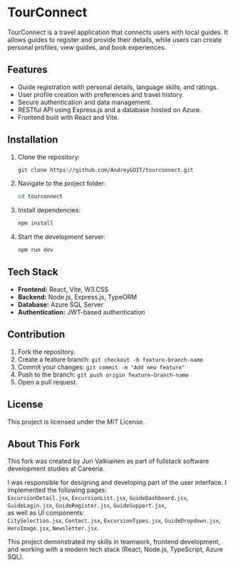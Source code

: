 # TourConnect

TourConnect is a travel application that connects users with local guides. It allows guides to register and provide their details, while users can create personal profiles, view guides, and book experiences.

## Features

- Guide registration with personal details, language skills, and ratings.
- User profile creation with preferences and travel history.
- Secure authentication and data management.
- RESTful API using Express.js and a database hosted on Azure.
- Frontend built with React and Vite.

## Installation

1. Clone the repository:
   ```sh
   git clone https://github.com/AndreyGOIT/tourconnect.git
   ```
2. Navigate to the project folder:
   ```sh
   cd tourconnect
   ```
3. Install dependencies:
   ```sh
   npm install
   ```
4. Start the development server:
   ```sh
   npm run dev
   ```

## Tech Stack

- **Frontend:** React, Vite, W3.CSS
- **Backend:** Node.js, Express.js, TypeORM
- **Database:** Azure SQL Server
- **Authentication:** JWT-based authentication

## Contribution

1. Fork the repository.
2. Create a feature branch: `git checkout -b feature-branch-name`
3. Commit your changes: `git commit -m "Add new feature"`
4. Push to the branch: `git push origin feature-branch-name`
5. Open a pull request.

## License

This project is licensed under the MIT License.

## About This Fork

This fork was created by Juri Valkiainen as part of fullstack software development studies at Careeria.

I was responsible for designing and developing part of the user interface. I implemented the following pages:  
`ExcursionDetail.jsx`, `ExcursionList.jsx`, `GuideDashboard.jsx`, `GuideLogin.jsx`, `GuideRegister.jsx`, `GuideSupport.jsx`,  
as well as UI components:  
`CitySelection.jsx`, `Contact.jsx`, `ExcursionTypes.jsx`, `GuideDropdown.jsx`, `HeroImage.jsx`, `Newsletter.jsx`.

This project demonstrated my skills in teamwork, frontend development, and working with a modern tech stack (React, Node.js, TypeScript, Azure SQL).
